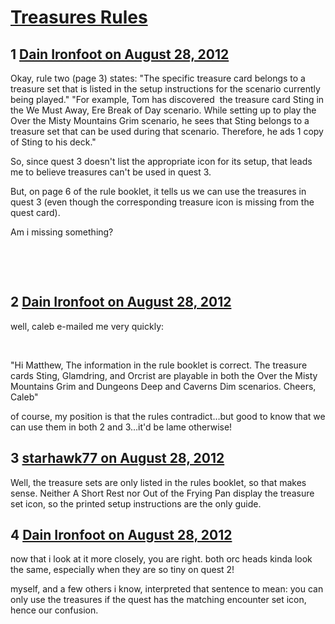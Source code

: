 # [Treasures Rules](https://community.fantasyflightgames.com/topic/70078-treasures-rules/)

## 1 [Dain Ironfoot on August 28, 2012](https://community.fantasyflightgames.com/topic/70078-treasures-rules/?do=findComment&comment=683857)

Okay, rule two (page 3) states: "The specific treasure card belongs to a treasure set that is listed in the setup instructions for the scenario currently being played." "For example, Tom has discovered  the treasure card Sting in the We Must Away, Ere Break of Day scenario. While setting up to play the Over the Misty Mountains Grim scenario, he sees that Sting belongs to a treasure set that can be used during that scenario. Therefore, he ads 1 copy of Sting to his deck."

So, since quest 3 doesn't list the appropriate icon for its setup, that leads me to believe treasures can't be used in quest 3.

But, on page 6 of the rule booklet, it tells us we can use the treasures in quest 3 (even though the corresponding treasure icon is missing from the quest card).

Am i missing something?

 

 

## 2 [Dain Ironfoot on August 28, 2012](https://community.fantasyflightgames.com/topic/70078-treasures-rules/?do=findComment&comment=683866)

well, caleb e-mailed me very quickly:

 

"Hi Matthew,
The information in the rule booklet is correct. The treasure cards Sting, Glamdring, and Orcrist are playable in both the Over the Misty Mountains Grim and Dungeons Deep and Caverns Dim scenarios.
Cheers,
Caleb"

of course, my position is that the rules contradict…but good to know that we can use them in both 2 and 3…it'd be lame otherwise!

## 3 [starhawk77 on August 28, 2012](https://community.fantasyflightgames.com/topic/70078-treasures-rules/?do=findComment&comment=683869)

Well, the treasure sets are only listed in the rules booklet, so that makes sense. Neither A Short Rest nor Out of the Frying Pan display the treasure set icon, so the printed setup instructions are the only guide.

## 4 [Dain Ironfoot on August 28, 2012](https://community.fantasyflightgames.com/topic/70078-treasures-rules/?do=findComment&comment=683889)

now that i look at it more closely, you are right. both orc heads kinda look the same, especially when they are so tiny on quest 2!

myself, and a few others i know, interpreted that sentence to mean: you can only use the treasures if the quest has the matching encounter set icon, hence our confusion.

